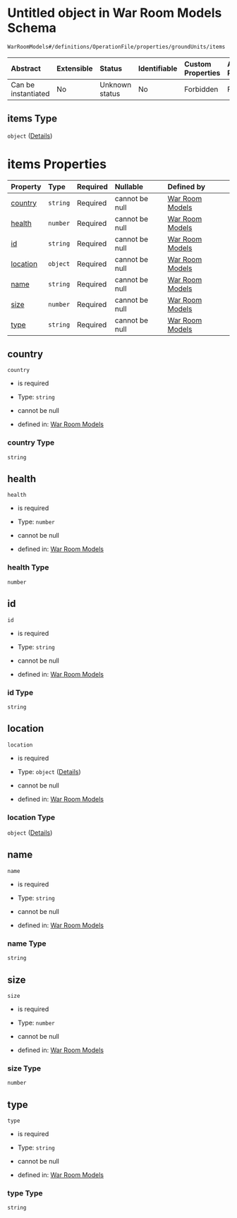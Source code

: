 # Untitled object in War Room Models Schema

```txt
WarRoomModels#/definitions/OperationFile/properties/groundUnits/items
```



| Abstract            | Extensible | Status         | Identifiable | Custom Properties | Additional Properties | Access Restrictions | Defined In                                                        |
| :------------------ | :--------- | :------------- | :----------- | :---------------- | :-------------------- | :------------------ | :---------------------------------------------------------------- |
| Can be instantiated | No         | Unknown status | No           | Forbidden         | Forbidden             | none                | [models.schema.json\*](models.schema.json "open original schema") |

## items Type

`object` ([Details](models-definitions-groundunit.md))

# items Properties

| Property              | Type     | Required | Nullable       | Defined by                                                                                                                          |
| :-------------------- | :------- | :------- | :------------- | :---------------------------------------------------------------------------------------------------------------------------------- |
| [country](#country)   | `string` | Required | cannot be null | [War Room Models](models-definitions-groundunit-properties-country.md "WarRoomModels#/definitions/GroundUnit/properties/country")   |
| [health](#health)     | `number` | Required | cannot be null | [War Room Models](models-definitions-groundunit-properties-health.md "WarRoomModels#/definitions/GroundUnit/properties/health")     |
| [id](#id)             | `string` | Required | cannot be null | [War Room Models](models-definitions-groundunit-properties-id.md "WarRoomModels#/definitions/GroundUnit/properties/id")             |
| [location](#location) | `object` | Required | cannot be null | [War Room Models](models-definitions-groundunit-properties-location.md "WarRoomModels#/definitions/GroundUnit/properties/location") |
| [name](#name)         | `string` | Required | cannot be null | [War Room Models](models-definitions-groundunit-properties-name.md "WarRoomModels#/definitions/GroundUnit/properties/name")         |
| [size](#size)         | `number` | Required | cannot be null | [War Room Models](models-definitions-groundunit-properties-size.md "WarRoomModels#/definitions/GroundUnit/properties/size")         |
| [type](#type)         | `string` | Required | cannot be null | [War Room Models](models-definitions-groundunit-properties-type.md "WarRoomModels#/definitions/GroundUnit/properties/type")         |

## country



`country`

*   is required

*   Type: `string`

*   cannot be null

*   defined in: [War Room Models](models-definitions-groundunit-properties-country.md "WarRoomModels#/definitions/GroundUnit/properties/country")

### country Type

`string`

## health



`health`

*   is required

*   Type: `number`

*   cannot be null

*   defined in: [War Room Models](models-definitions-groundunit-properties-health.md "WarRoomModels#/definitions/GroundUnit/properties/health")

### health Type

`number`

## id



`id`

*   is required

*   Type: `string`

*   cannot be null

*   defined in: [War Room Models](models-definitions-groundunit-properties-id.md "WarRoomModels#/definitions/GroundUnit/properties/id")

### id Type

`string`

## location



`location`

*   is required

*   Type: `object` ([Details](models-definitions-groundunit-properties-location.md))

*   cannot be null

*   defined in: [War Room Models](models-definitions-groundunit-properties-location.md "WarRoomModels#/definitions/GroundUnit/properties/location")

### location Type

`object` ([Details](models-definitions-groundunit-properties-location.md))

## name



`name`

*   is required

*   Type: `string`

*   cannot be null

*   defined in: [War Room Models](models-definitions-groundunit-properties-name.md "WarRoomModels#/definitions/GroundUnit/properties/name")

### name Type

`string`

## size



`size`

*   is required

*   Type: `number`

*   cannot be null

*   defined in: [War Room Models](models-definitions-groundunit-properties-size.md "WarRoomModels#/definitions/GroundUnit/properties/size")

### size Type

`number`

## type



`type`

*   is required

*   Type: `string`

*   cannot be null

*   defined in: [War Room Models](models-definitions-groundunit-properties-type.md "WarRoomModels#/definitions/GroundUnit/properties/type")

### type Type

`string`
